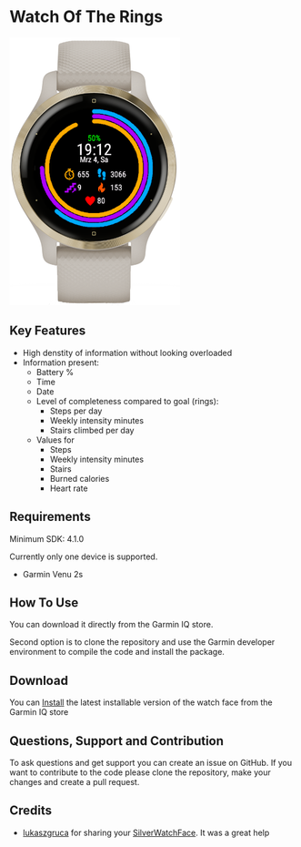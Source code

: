 # Watch Of The Rings

![picture of the watch face](https://github.com/patrickpl/WatchOfTheRings/raw/master/doc/watchface.png)

## Key Features

* High denstity of information without looking overloaded
* Information present:
  * Battery %
  * Time
  * Date
  * Level of completeness compared to goal (rings):
    * Steps per day
    * Weekly intensity minutes
    * Stairs climbed per day
  * Values for
    * Steps
    * Weekly intensity minutes
    * Stairs
    * Burned calories
    * Heart rate

## Requirements

Minimum SDK: 4.1.0

Currently only one device is supported.

* Garmin Venu 2s

## How To Use

You can download it directly from the Garmin IQ store.

Second option is to clone the repository and use the Garmin developer environment to compile the code and install the package.

## Download

You can [Install]() the latest installable version of the watch face from the Garmin IQ store 

## Questions, Support and Contribution

To ask questions and get support you can create an issue on GitHub. If you want to contribute to the code please clone the repository, make your changes and create a pull request.

## Credits

* [lukaszgruca](https://github.com/lukaszgruca) for sharing your [SilverWatchFace](https://github.com/lukaszgruca/SilverWatchFace). It was a great help

